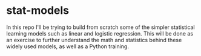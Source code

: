 # stat-models

In this repo I'll be trying to build from scratch some of the simpler statistical learning models such as linear and logistic regression.
This will be done as an exercise to further understand the math and statistics behind these widely used models, as well as a Python training.
